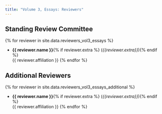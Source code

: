 ```yaml
---
title: "Volume 3, Essays: Reviewers"
---
```


## Standing Review Committee

{% for reviewer in site.data.reviewers_vol3_essays %}
* **{{ reviewer.name }}**{% if reviewer.extra %} (_{{reviewer.extra}}_){% endif %}  
       {{ reviewer.affiliation }}
{% endfor %}

## Additional Reviewers

{% for reviewer in site.data.reviewers_vol3_essays_additional %}
* **{{ reviewer.name }}**{% if reviewer.extra %} (_{{reviewer.extra}}_){% endif %}  
       {{ reviewer.affiliation }}
{% endfor %}

